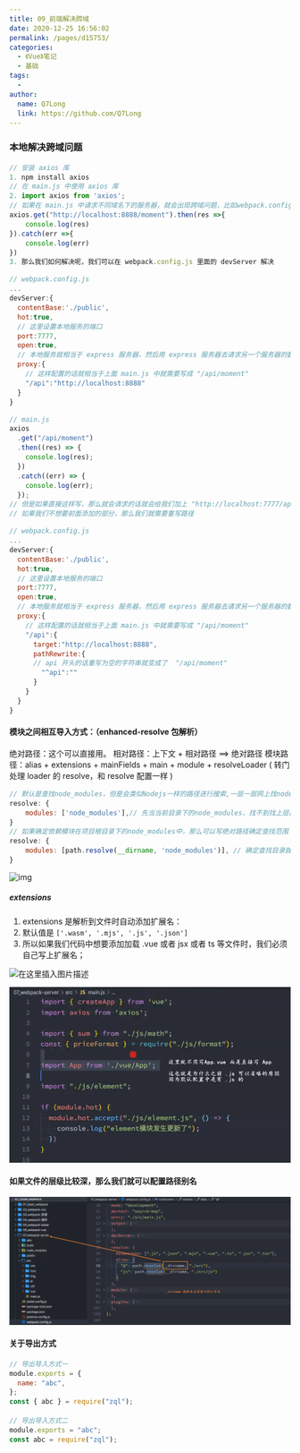 ```yaml
---
title: 09_前端解决跨域
date: 2020-12-25 16:56:02
permalink: /pages/d15753/
categories:
  - 《Vue》笔记
  - 基础
tags:
  -
author:
  name: Q7Long
  link: https://github.com/Q7Long
---
```


### 本地解决跨域问题

```js
// 安装 axios 库
1. npm install axios
// 在 main.js 中使用 axios 库
2. import axios from 'axios';
// 如果在 main.js 中请求不同域名下的服务器，就会出现跨域问题，比如webpack.config.js 里面的 devServer中配置port:7777，那么我们在 main.js 里面请求8888的话，就会出现跨域问题
axios.get("http://localhost:8888/moment").then(res =>{
	console.log(res)
}).catch(err =>{
	console.log(err)
})
3. 那么我们如何解决呢，我们可以在 webpack.config.js 里面的 devServer 解决
```

```js
// webpack.config.js
...
devServer:{
  contentBase:'./public',
  hot:true,
  // 这里设置本地服务的端口
  port:7777,
  open:true,
  // 本地服务就相当于 express 服务器，然后用 express 服务器去请求另一个服务器的数据，然后用 express 服务器 给我们本地提供数据，但是这样在生产环境中依然会有问题出现，到时候配合 Nginx
  proxy:{
    // 这样配置的话就相当于上面 main.js 中就需要写成 "/api/moment"
    "/api":"http://localhost:8888"
  }
}
```

```js
// main.js
axios
  .get("/api/moment")
  .then((res) => {
    console.log(res);
  })
  .catch((err) => {
    console.log(err);
  });
// 但是如果直接这样写，那么就会请求的话就会给我们加上 "http://localhost:7777/api/moment"
// 如果我们不想要前面添加的部分，那么我们就需要重写路径
```

```js
// webpack.config.js
...
devServer:{
  contentBase:'./public',
  hot:true,
  // 这里设置本地服务的端口
  port:7777,
  open:true,
  // 本地服务就相当于 express 服务器，然后用 express 服务器去请求另一个服务器的数据，然后用 express 服务器 给我们本地提供数据，但是这样在生产环境中依然会有问题出现，到时候配合 Nginx
  proxy:{
    // 这样配置的话就相当于上面 main.js 中就需要写成 "/api/moment"
    "/api":{
	  target:"http://localhost:8888",
      pathRewrite:{
      // api 开头的话重写为空的字符串就变成了  "/api/moment"
		"^api":""
      }
    }
  }
}
```

#### 模块之间相互导入方式：（enhanced-resolve 包解析）

绝对路径：这个可以直接用。
相对路径：上下文 + 相对路径 ==> 绝对路径
模块路径：alias + extensions + mainFields + main + module + resolveLoader ( 转门处理 loader 的 resolve，和 resolve 配置一样 )

```js
// 默认是查找node_modules，但是会类似Nodejs一样的路径进行搜索,一层一层网上找node_modules
resolve: {
	modules: ['node_modules'],// 先当当前目录下的node_modules，找不到找上层目录的node_moudles，直到全局的node_modules
}
// 如果确定依赖模块在项目根目录下的node_modules中，那么可以写绝对路径确定查找范围
resolve: {
	modules: [path.resolve(__dirname, 'node_modules')], // 确定查找目录就是项目下的node_modules，找不到不会往上层找
}
```

![img](https://img-blog.csdnimg.cn/b8dc2f411d7c4cdaac75f42213a43bfb.png)

##### extensions

1. extensions 是解析到文件时自动添加扩展名：
2. 默认值是 `['.wasm', '.mjs', '.js', '.json']`
3. 所以如果我们代码中想要添加加载 .vue 或者 jsx 或者 ts 等文件时，我们必须自己写上扩展名；

![在这里插入图片描述](https://img-blog.csdnimg.cn/95cac902eacb4c25867178da6daa62e5.png)

![image-20221206094103742](https://github.com/Q7Long/images/blob/master/qlBlog_images/Vue%E5%9F%BA%E7%A1%80/09_%E5%89%8D%E7%AB%AF%E8%A7%A3%E5%86%B3%E8%B7%A8%E5%9F%9F.assets/image-20221206094103742.png?raw=true)

#### 如果文件的层级比较深，那么我们就可以配置路径别名

![image-20221206094513674](https://github.com/Q7Long/images/blob/master/qlBlog_images/Vue%E5%9F%BA%E7%A1%80/09_%E5%89%8D%E7%AB%AF%E8%A7%A3%E5%86%B3%E8%B7%A8%E5%9F%9F.assets/image-20221206094513674.png?raw=true)

#### 关于导出方式

```js
// 导出导入方式一
module.exports = {
  name: "abc",
};
const { abc } = require("zql");

// 导出导入方式二
module.exports = "abc";
const abc = require("zql");
```

